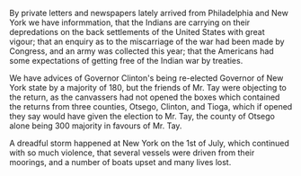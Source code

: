   By private letters and newspapers lately arrived from Philadelphia and New York we have informmation, that the Indians are carrying on their depredations on the back settlements of the United States with great vigour; that an enquiry as to the miscarriage of the war had been made by Congress, and an army was collected this year; that the Americans had some expectations of getting free of the Indian war by treaties.  We have advices of Governor Clinton's being re-elected Governor of New York state by a majority of 180, but the friends of Mr. Tay were objecting to the return, as the canvassers had not opened the boxes which contained the returns from three counties, Otsego, Clinton, and Tioga, which if opened they say would have given the election to Mr. Tay, the county of Otsego alone being 300 majority in favours of Mr. Tay.  A dreadful storm happened at New York on the 1st of July, which continued with so much violence, that several vessels were driven from their moorings, and a number of boats upset and many lives lost.